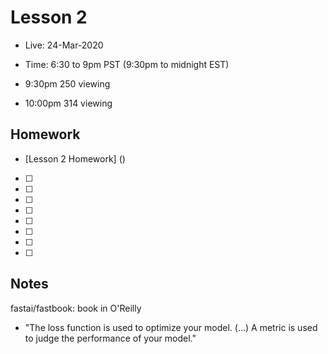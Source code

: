 # Lesson 2
- Live:  24-Mar-2020
- Time: 6:30 to 9pm PST  (9:30pm to midnight EST)

- 9:30pm  250 viewing
- 10:00pm 314 viewing

## Homework
- [Lesson 2 Homework] ()

- [ ] 
- [ ] 
- [ ] 
- [ ] 
- [ ] 
- [ ] 
- [ ] 
- [ ] 

## Notes
fastai/fastbook:  book in O'Reilly
- ​"The loss function is used to optimize your model. (...) A metric is used to judge the performance of your model."

